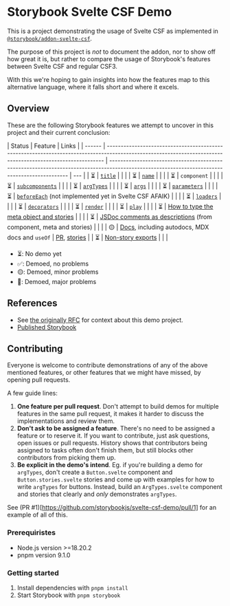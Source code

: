 # Storybook Svelte CSF Demo

This is a project demonstrating the usage of Svelte CSF as implemented in [`@storybook/addon-svelte-csf`](https://github.com/storybookjs/addon-svelte-csf).

The purpose of this project is _not_ to document the addon, nor to show off how great it is, but rather to compare the usage of Storybook's features between Svelte CSF and regular CSF3.

With this we're hoping to gain insights into how the features map to this alternative language, where it falls short and where it excels.

## Overview

These are the following Storybook features we attempt to uncover in this project and their current conclusion:

| Status | Feature                                                                                                                                                     | Links                                                                                                                                         |
| ------ | ----------------------------------------------------------------------------------------------------------------------------------------------------------- | --------------------------------------------------------------------------------------------------------------------------------------------- | --- |
| ⏳     | [`title`](https://storybook.js.org/docs/writing-stories/naming-components-and-hierarchy#naming-stories)                                                     |                                                                                                                                               |     |
| ⏳     | [`name`](https://storybook.js.org/docs/writing-stories#rename-stories)                                                                                      |                                                                                                                                               |     |
| ⏳     | `component`                                                                                                                                                 |                                                                                                                                               |     |
| ⏳     | [`subcomponents`](https://storybook.js.org/docs/writing-stories/stories-for-multiple-components)                                                            |                                                                                                                                               |     |
| ⏳     | [`argTypes`](https://storybook.js.org/docs/api/arg-types#argtypes)                                                                                          |                                                                                                                                               |     |
| ⏳     | [`args`](https://storybook.js.org/docs/writing-stories/args)                                                                                                |                                                                                                                                               |     |
| ⏳     | [`parameters`](https://storybook.js.org/docs/writing-stories/parameters)                                                                                    |                                                                                                                                               |     |
| ⏳     | [`beforeEach`](https://storybook.js.org/docs/8.1/writing-stories/mocking-modules#using-mocked-modules-in-stories) (not implemented yet in Svelte CSF AFAIK) |                                                                                                                                               |     |
| ⏳     | [`loaders`](https://storybook.js.org/docs/writing-stories/loaders)                                                                                          |                                                                                                                                               |     |
| ⏳     | [`decorators`](https://storybook.js.org/docs/writing-stories/decorators)                                                                                    |                                                                                                                                               |     |
| ⏳     | [`render`](https://storybook.js.org/docs/api/csf#custom-render-functions)                                                                                   |                                                                                                                                               |     |
| ⏳     | [`play`](https://storybook.js.org/docs/writing-stories/play-function)                                                                                       |                                                                                                                                               |     |
| ⏳     | [How to type the meta object and stories](https://storybook.js.org/docs/writing-stories/typescript)                                                         |                                                                                                                                               |     |
| ⏳     | [JSDoc comments as descriptions](https://storybook.js.org/docs/api/doc-block-description#writing-descriptions) (from component, meta and stories)           |                                                                                                                                               |     |
| 🟡     | [Docs](https://storybook.js.org/docs/writing-docs/mdx), including autodocs, MDX docs and `useOf`                                                            | [PR](https://github.com/storybookjs/svelte-csf-demo/pull/1), [stories](https://main--663faba8e103e55dccd640dc.chromatic.com/?path=/docs/docs) |
| ⏳     | [Non-story exports](https://storybook.js.org/docs/api/csf#non-story-exports)                                                                                |                                                                                                                                               |     |

- ⏳: No demo yet
- ✅: Demoed, no problems
- 🟡: Demoed, minor problems
- 🔴: Demoed, major problems

## References

- See [the originally RFC](https://github.com/storybookjs/storybook/discussions/27092) for context about this demo project.
- [Published Storybook](https://main--663faba8e103e55dccd640dc.chromatic.com)

## Contributing

Everyone is welcome to contribute demonstrations of any of the above mentioned features, or other features that we might have missed, by opening pull requests.

A few guide lines:

1. **One feature per pull request**. Don't attempt to build demos for multiple features in the same pull request, it makes it harder to discuss the implementations and review them.
2. **Don't ask to be assigned a feature**. There's no need to be assigned a feature or to reserve it. If you want to contribute, just ask questions, open issues or pull requests. History shows that contributors being assigned to tasks often don't finish them, but still blocks other contributors from picking them up.
3. **Be explicit in the demo's intend**. Eg. if you're building a demo for `argTypes`, don't create a `Button.svelte` component and `Button.stories.svelte` stories and come up with examples for how to write `argTypes` for buttons. Instead, build an `ArgTypes.svelte` component and stories that clearly and _only_ demonstrates `argTypes`.

See (PR #1)[https://github.com/storybookjs/svelte-csf-demo/pull/1] for an example of all of this.

### Prerequiristes

- Node.js version >=18.20.2
- pnpm version 9.1.0

### Getting started

1. Install dependencies with `pnpm install`
2. Start Storybook with `pnpm storybook`
